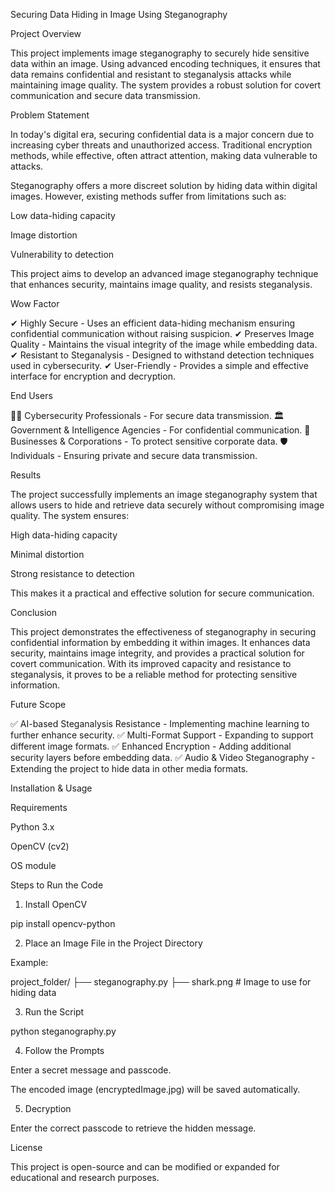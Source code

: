Securing Data Hiding in Image Using Steganography

Project Overview

This project implements image steganography to securely hide sensitive data within an image. Using advanced encoding techniques, it ensures that data remains confidential and resistant to steganalysis attacks while maintaining image quality. The system provides a robust solution for covert communication and secure data transmission.

Problem Statement

In today's digital era, securing confidential data is a major concern due to increasing cyber threats and unauthorized access. Traditional encryption methods, while effective, often attract attention, making data vulnerable to attacks.

Steganography offers a more discreet solution by hiding data within digital images. However, existing methods suffer from limitations such as:

Low data-hiding capacity

Image distortion

Vulnerability to detection

This project aims to develop an advanced image steganography technique that enhances security, maintains image quality, and resists steganalysis.

Wow Factor

✔ Highly Secure - Uses an efficient data-hiding mechanism ensuring confidential communication without raising suspicion.
✔ Preserves Image Quality - Maintains the visual integrity of the image while embedding data.
✔ Resistant to Steganalysis - Designed to withstand detection techniques used in cybersecurity.
✔ User-Friendly - Provides a simple and effective interface for encryption and decryption.

End Users

👨‍💻 Cybersecurity Professionals - For secure data transmission.
🏛 Government & Intelligence Agencies - For confidential communication.
🏢 Businesses & Corporations - To protect sensitive corporate data.
🛡 Individuals - Ensuring private and secure data transmission.

Results

The project successfully implements an image steganography system that allows users to hide and retrieve data securely without compromising image quality. The system ensures:

High data-hiding capacity

Minimal distortion

Strong resistance to detection

This makes it a practical and effective solution for secure communication.

Conclusion

This project demonstrates the effectiveness of steganography in securing confidential information by embedding it within images. It enhances data security, maintains image integrity, and provides a practical solution for covert communication. With its improved capacity and resistance to steganalysis, it proves to be a reliable method for protecting sensitive information.

Future Scope

✅ AI-based Steganalysis Resistance - Implementing machine learning to further enhance security.
✅ Multi-Format Support - Expanding to support different image formats.
✅ Enhanced Encryption - Adding additional security layers before embedding data.
✅ Audio & Video Steganography - Extending the project to hide data in other media formats.

Installation & Usage

Requirements

Python 3.x

OpenCV (cv2)

OS module

Steps to Run the Code

1. Install OpenCV

pip install opencv-python

2. Place an Image File in the Project Directory

Example:

project_folder/
    ├── steganography.py
    ├── shark.png  # Image to use for hiding data

3. Run the Script

python steganography.py

4. Follow the Prompts

Enter a secret message and passcode.

The encoded image (encryptedImage.jpg) will be saved automatically.

5. Decryption

Enter the correct passcode to retrieve the hidden message.

License

This project is open-source and can be modified or expanded for educational and research purposes.
